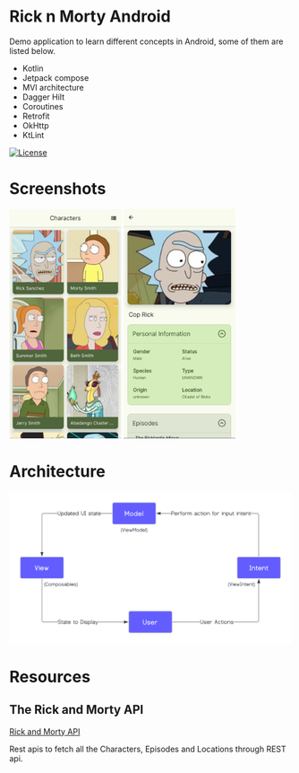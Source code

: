 # Rick n Morty Android

Demo application to learn different concepts in Android, some of them are listed below.

* Kotlin
* Jetpack compose
* MVI architecture
* Dagger Hilt
* Coroutines
* Retrofit
* OkHttp
* KtLint

[![License](https://img.shields.io/badge/License-Apache%202.0-blue.svg)](https://opensource.org/licenses/Apache-2.0)

# Screenshots

<img src="https://github.com/TejasDeshmukh19/RicknMorty-Android/blob/master/previews/characters_listing.png" width="200"  alt="listing_screenshot"/> <img src="https://github.com/TejasDeshmukh19/RicknMorty-Android/blob/master/previews/character_details.png" width="200" alt="details_screenshot"/>


# Architecture

![Overview](https://github.com/TejasDeshmukh19/RicknMorty-Android/blob/master/previews/mvi_architecture.png)

# Resources

## The Rick and Morty API

[Rick and Morty API](https://rickandmortyapi.com/) 

Rest apis to fetch all the Characters, Episodes and Locations through REST api.